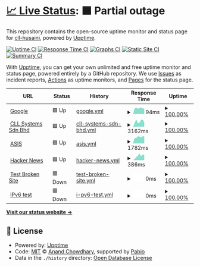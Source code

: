 # [📈 Live Status](https://cll-husaini.github.io/poc-uptime): <!--live status--> **🟧 Partial outage**

This repository contains the open-source uptime monitor and status page for [cll-husaini](https://cll-husaini.github.io/poc-uptime), powered by [Upptime](https://github.com/upptime/upptime).

[![Uptime CI](https://github.com/cll-husaini/poc-uptime/workflows/Uptime%20CI/badge.svg)](https://github.com/cll-husaini/poc-uptime/actions?query=workflow%3A%22Uptime+CI%22)
[![Response Time CI](https://github.com/cll-husaini/poc-uptime/workflows/Response%20Time%20CI/badge.svg)](https://github.com/cll-husaini/poc-uptime/actions?query=workflow%3A%22Response+Time+CI%22)
[![Graphs CI](https://github.com/cll-husaini/poc-uptime/workflows/Graphs%20CI/badge.svg)](https://github.com/cll-husaini/poc-uptime/actions?query=workflow%3A%22Graphs+CI%22)
[![Static Site CI](https://github.com/cll-husaini/poc-uptime/workflows/Static%20Site%20CI/badge.svg)](https://github.com/cll-husaini/poc-uptime/actions?query=workflow%3A%22Static+Site+CI%22)
[![Summary CI](https://github.com/cll-husaini/poc-uptime/workflows/Summary%20CI/badge.svg)](https://github.com/cll-husaini/poc-uptime/actions?query=workflow%3A%22Summary+CI%22)

With [Upptime](https://upptime.js.org), you can get your own unlimited and free uptime monitor and status page, powered entirely by a GitHub repository. We use [Issues](https://github.com/cll-husaini/poc-uptime/issues) as incident reports, [Actions](https://github.com/cll-husaini/poc-uptime/actions) as uptime monitors, and [Pages](https://cll-husaini.github.io/poc-uptime) for the status page.

<!--start: status pages-->
<!-- This summary is generated by Upptime (https://github.com/upptime/upptime) -->
<!-- Do not edit this manually, your changes will be overwritten -->
<!-- prettier-ignore -->
| URL | Status | History | Response Time | Uptime |
| --- | ------ | ------- | ------------- | ------ |
| <img alt="" src="https://icons.duckduckgo.com/ip3/www.google.com.ico" height="13"> [Google](https://www.google.com) | 🟩 Up | [google.yml](https://github.com/cll-husaini/poc-uptime/commits/HEAD/history/google.yml) | <details><summary><img alt="Response time graph" src="./graphs/google/response-time-week.png" height="20"> 94ms</summary><br><a href="https://cll-husaini.github.io/poc-uptime/history/google"><img alt="Response time 93" src="https://img.shields.io/endpoint?url=https%3A%2F%2Fraw.githubusercontent.com%2Fcll-husaini%2Fpoc-uptime%2FHEAD%2Fapi%2Fgoogle%2Fresponse-time.json"></a><br><a href="https://cll-husaini.github.io/poc-uptime/history/google"><img alt="24-hour response time 88" src="https://img.shields.io/endpoint?url=https%3A%2F%2Fraw.githubusercontent.com%2Fcll-husaini%2Fpoc-uptime%2FHEAD%2Fapi%2Fgoogle%2Fresponse-time-day.json"></a><br><a href="https://cll-husaini.github.io/poc-uptime/history/google"><img alt="7-day response time 94" src="https://img.shields.io/endpoint?url=https%3A%2F%2Fraw.githubusercontent.com%2Fcll-husaini%2Fpoc-uptime%2FHEAD%2Fapi%2Fgoogle%2Fresponse-time-week.json"></a><br><a href="https://cll-husaini.github.io/poc-uptime/history/google"><img alt="30-day response time 94" src="https://img.shields.io/endpoint?url=https%3A%2F%2Fraw.githubusercontent.com%2Fcll-husaini%2Fpoc-uptime%2FHEAD%2Fapi%2Fgoogle%2Fresponse-time-month.json"></a><br><a href="https://cll-husaini.github.io/poc-uptime/history/google"><img alt="1-year response time 93" src="https://img.shields.io/endpoint?url=https%3A%2F%2Fraw.githubusercontent.com%2Fcll-husaini%2Fpoc-uptime%2FHEAD%2Fapi%2Fgoogle%2Fresponse-time-year.json"></a></details> | <details><summary><a href="https://cll-husaini.github.io/poc-uptime/history/google">100.00%</a></summary><a href="https://cll-husaini.github.io/poc-uptime/history/google"><img alt="All-time uptime 100.00%" src="https://img.shields.io/endpoint?url=https%3A%2F%2Fraw.githubusercontent.com%2Fcll-husaini%2Fpoc-uptime%2FHEAD%2Fapi%2Fgoogle%2Fuptime.json"></a><br><a href="https://cll-husaini.github.io/poc-uptime/history/google"><img alt="24-hour uptime 100.00%" src="https://img.shields.io/endpoint?url=https%3A%2F%2Fraw.githubusercontent.com%2Fcll-husaini%2Fpoc-uptime%2FHEAD%2Fapi%2Fgoogle%2Fuptime-day.json"></a><br><a href="https://cll-husaini.github.io/poc-uptime/history/google"><img alt="7-day uptime 100.00%" src="https://img.shields.io/endpoint?url=https%3A%2F%2Fraw.githubusercontent.com%2Fcll-husaini%2Fpoc-uptime%2FHEAD%2Fapi%2Fgoogle%2Fuptime-week.json"></a><br><a href="https://cll-husaini.github.io/poc-uptime/history/google"><img alt="30-day uptime 100.00%" src="https://img.shields.io/endpoint?url=https%3A%2F%2Fraw.githubusercontent.com%2Fcll-husaini%2Fpoc-uptime%2FHEAD%2Fapi%2Fgoogle%2Fuptime-month.json"></a><br><a href="https://cll-husaini.github.io/poc-uptime/history/google"><img alt="1-year uptime 100.00%" src="https://img.shields.io/endpoint?url=https%3A%2F%2Fraw.githubusercontent.com%2Fcll-husaini%2Fpoc-uptime%2FHEAD%2Fapi%2Fgoogle%2Fuptime-year.json"></a></details>
| <img alt="" src="https://icons.duckduckgo.com/ip3/cllsystems.com.ico" height="13"> [CLL Systems Sdn Bhd](https://cllsystems.com) | 🟩 Up | [cll-systems-sdn-bhd.yml](https://github.com/cll-husaini/poc-uptime/commits/HEAD/history/cll-systems-sdn-bhd.yml) | <details><summary><img alt="Response time graph" src="./graphs/cll-systems-sdn-bhd/response-time-week.png" height="20"> 3162ms</summary><br><a href="https://cll-husaini.github.io/poc-uptime/history/cll-systems-sdn-bhd"><img alt="Response time 3875" src="https://img.shields.io/endpoint?url=https%3A%2F%2Fraw.githubusercontent.com%2Fcll-husaini%2Fpoc-uptime%2FHEAD%2Fapi%2Fcll-systems-sdn-bhd%2Fresponse-time.json"></a><br><a href="https://cll-husaini.github.io/poc-uptime/history/cll-systems-sdn-bhd"><img alt="24-hour response time 2771" src="https://img.shields.io/endpoint?url=https%3A%2F%2Fraw.githubusercontent.com%2Fcll-husaini%2Fpoc-uptime%2FHEAD%2Fapi%2Fcll-systems-sdn-bhd%2Fresponse-time-day.json"></a><br><a href="https://cll-husaini.github.io/poc-uptime/history/cll-systems-sdn-bhd"><img alt="7-day response time 3162" src="https://img.shields.io/endpoint?url=https%3A%2F%2Fraw.githubusercontent.com%2Fcll-husaini%2Fpoc-uptime%2FHEAD%2Fapi%2Fcll-systems-sdn-bhd%2Fresponse-time-week.json"></a><br><a href="https://cll-husaini.github.io/poc-uptime/history/cll-systems-sdn-bhd"><img alt="30-day response time 4289" src="https://img.shields.io/endpoint?url=https%3A%2F%2Fraw.githubusercontent.com%2Fcll-husaini%2Fpoc-uptime%2FHEAD%2Fapi%2Fcll-systems-sdn-bhd%2Fresponse-time-month.json"></a><br><a href="https://cll-husaini.github.io/poc-uptime/history/cll-systems-sdn-bhd"><img alt="1-year response time 3875" src="https://img.shields.io/endpoint?url=https%3A%2F%2Fraw.githubusercontent.com%2Fcll-husaini%2Fpoc-uptime%2FHEAD%2Fapi%2Fcll-systems-sdn-bhd%2Fresponse-time-year.json"></a></details> | <details><summary><a href="https://cll-husaini.github.io/poc-uptime/history/cll-systems-sdn-bhd">100.00%</a></summary><a href="https://cll-husaini.github.io/poc-uptime/history/cll-systems-sdn-bhd"><img alt="All-time uptime 99.85%" src="https://img.shields.io/endpoint?url=https%3A%2F%2Fraw.githubusercontent.com%2Fcll-husaini%2Fpoc-uptime%2FHEAD%2Fapi%2Fcll-systems-sdn-bhd%2Fuptime.json"></a><br><a href="https://cll-husaini.github.io/poc-uptime/history/cll-systems-sdn-bhd"><img alt="24-hour uptime 100.00%" src="https://img.shields.io/endpoint?url=https%3A%2F%2Fraw.githubusercontent.com%2Fcll-husaini%2Fpoc-uptime%2FHEAD%2Fapi%2Fcll-systems-sdn-bhd%2Fuptime-day.json"></a><br><a href="https://cll-husaini.github.io/poc-uptime/history/cll-systems-sdn-bhd"><img alt="7-day uptime 100.00%" src="https://img.shields.io/endpoint?url=https%3A%2F%2Fraw.githubusercontent.com%2Fcll-husaini%2Fpoc-uptime%2FHEAD%2Fapi%2Fcll-systems-sdn-bhd%2Fuptime-week.json"></a><br><a href="https://cll-husaini.github.io/poc-uptime/history/cll-systems-sdn-bhd"><img alt="30-day uptime 99.74%" src="https://img.shields.io/endpoint?url=https%3A%2F%2Fraw.githubusercontent.com%2Fcll-husaini%2Fpoc-uptime%2FHEAD%2Fapi%2Fcll-systems-sdn-bhd%2Fuptime-month.json"></a><br><a href="https://cll-husaini.github.io/poc-uptime/history/cll-systems-sdn-bhd"><img alt="1-year uptime 99.85%" src="https://img.shields.io/endpoint?url=https%3A%2F%2Fraw.githubusercontent.com%2Fcll-husaini%2Fpoc-uptime%2FHEAD%2Fapi%2Fcll-systems-sdn-bhd%2Fuptime-year.json"></a></details>
| <img alt="" src="https://icons.duckduckgo.com/ip3/asis.moh.gov.my.ico" height="13"> [ASIS](https://asis.moh.gov.my) | 🟩 Up | [asis.yml](https://github.com/cll-husaini/poc-uptime/commits/HEAD/history/asis.yml) | <details><summary><img alt="Response time graph" src="./graphs/asis/response-time-week.png" height="20"> 1782ms</summary><br><a href="https://cll-husaini.github.io/poc-uptime/history/asis"><img alt="Response time 1647" src="https://img.shields.io/endpoint?url=https%3A%2F%2Fraw.githubusercontent.com%2Fcll-husaini%2Fpoc-uptime%2FHEAD%2Fapi%2Fasis%2Fresponse-time.json"></a><br><a href="https://cll-husaini.github.io/poc-uptime/history/asis"><img alt="24-hour response time 1871" src="https://img.shields.io/endpoint?url=https%3A%2F%2Fraw.githubusercontent.com%2Fcll-husaini%2Fpoc-uptime%2FHEAD%2Fapi%2Fasis%2Fresponse-time-day.json"></a><br><a href="https://cll-husaini.github.io/poc-uptime/history/asis"><img alt="7-day response time 1782" src="https://img.shields.io/endpoint?url=https%3A%2F%2Fraw.githubusercontent.com%2Fcll-husaini%2Fpoc-uptime%2FHEAD%2Fapi%2Fasis%2Fresponse-time-week.json"></a><br><a href="https://cll-husaini.github.io/poc-uptime/history/asis"><img alt="30-day response time 1615" src="https://img.shields.io/endpoint?url=https%3A%2F%2Fraw.githubusercontent.com%2Fcll-husaini%2Fpoc-uptime%2FHEAD%2Fapi%2Fasis%2Fresponse-time-month.json"></a><br><a href="https://cll-husaini.github.io/poc-uptime/history/asis"><img alt="1-year response time 1647" src="https://img.shields.io/endpoint?url=https%3A%2F%2Fraw.githubusercontent.com%2Fcll-husaini%2Fpoc-uptime%2FHEAD%2Fapi%2Fasis%2Fresponse-time-year.json"></a></details> | <details><summary><a href="https://cll-husaini.github.io/poc-uptime/history/asis">100.00%</a></summary><a href="https://cll-husaini.github.io/poc-uptime/history/asis"><img alt="All-time uptime 99.91%" src="https://img.shields.io/endpoint?url=https%3A%2F%2Fraw.githubusercontent.com%2Fcll-husaini%2Fpoc-uptime%2FHEAD%2Fapi%2Fasis%2Fuptime.json"></a><br><a href="https://cll-husaini.github.io/poc-uptime/history/asis"><img alt="24-hour uptime 100.00%" src="https://img.shields.io/endpoint?url=https%3A%2F%2Fraw.githubusercontent.com%2Fcll-husaini%2Fpoc-uptime%2FHEAD%2Fapi%2Fasis%2Fuptime-day.json"></a><br><a href="https://cll-husaini.github.io/poc-uptime/history/asis"><img alt="7-day uptime 100.00%" src="https://img.shields.io/endpoint?url=https%3A%2F%2Fraw.githubusercontent.com%2Fcll-husaini%2Fpoc-uptime%2FHEAD%2Fapi%2Fasis%2Fuptime-week.json"></a><br><a href="https://cll-husaini.github.io/poc-uptime/history/asis"><img alt="30-day uptime 99.89%" src="https://img.shields.io/endpoint?url=https%3A%2F%2Fraw.githubusercontent.com%2Fcll-husaini%2Fpoc-uptime%2FHEAD%2Fapi%2Fasis%2Fuptime-month.json"></a><br><a href="https://cll-husaini.github.io/poc-uptime/history/asis"><img alt="1-year uptime 99.91%" src="https://img.shields.io/endpoint?url=https%3A%2F%2Fraw.githubusercontent.com%2Fcll-husaini%2Fpoc-uptime%2FHEAD%2Fapi%2Fasis%2Fuptime-year.json"></a></details>
| <img alt="" src="https://icons.duckduckgo.com/ip3/news.ycombinator.com.ico" height="13"> [Hacker News](https://news.ycombinator.com) | 🟩 Up | [hacker-news.yml](https://github.com/cll-husaini/poc-uptime/commits/HEAD/history/hacker-news.yml) | <details><summary><img alt="Response time graph" src="./graphs/hacker-news/response-time-week.png" height="20"> 386ms</summary><br><a href="https://cll-husaini.github.io/poc-uptime/history/hacker-news"><img alt="Response time 324" src="https://img.shields.io/endpoint?url=https%3A%2F%2Fraw.githubusercontent.com%2Fcll-husaini%2Fpoc-uptime%2FHEAD%2Fapi%2Fhacker-news%2Fresponse-time.json"></a><br><a href="https://cll-husaini.github.io/poc-uptime/history/hacker-news"><img alt="24-hour response time 417" src="https://img.shields.io/endpoint?url=https%3A%2F%2Fraw.githubusercontent.com%2Fcll-husaini%2Fpoc-uptime%2FHEAD%2Fapi%2Fhacker-news%2Fresponse-time-day.json"></a><br><a href="https://cll-husaini.github.io/poc-uptime/history/hacker-news"><img alt="7-day response time 386" src="https://img.shields.io/endpoint?url=https%3A%2F%2Fraw.githubusercontent.com%2Fcll-husaini%2Fpoc-uptime%2FHEAD%2Fapi%2Fhacker-news%2Fresponse-time-week.json"></a><br><a href="https://cll-husaini.github.io/poc-uptime/history/hacker-news"><img alt="30-day response time 298" src="https://img.shields.io/endpoint?url=https%3A%2F%2Fraw.githubusercontent.com%2Fcll-husaini%2Fpoc-uptime%2FHEAD%2Fapi%2Fhacker-news%2Fresponse-time-month.json"></a><br><a href="https://cll-husaini.github.io/poc-uptime/history/hacker-news"><img alt="1-year response time 324" src="https://img.shields.io/endpoint?url=https%3A%2F%2Fraw.githubusercontent.com%2Fcll-husaini%2Fpoc-uptime%2FHEAD%2Fapi%2Fhacker-news%2Fresponse-time-year.json"></a></details> | <details><summary><a href="https://cll-husaini.github.io/poc-uptime/history/hacker-news">100.00%</a></summary><a href="https://cll-husaini.github.io/poc-uptime/history/hacker-news"><img alt="All-time uptime 100.00%" src="https://img.shields.io/endpoint?url=https%3A%2F%2Fraw.githubusercontent.com%2Fcll-husaini%2Fpoc-uptime%2FHEAD%2Fapi%2Fhacker-news%2Fuptime.json"></a><br><a href="https://cll-husaini.github.io/poc-uptime/history/hacker-news"><img alt="24-hour uptime 100.00%" src="https://img.shields.io/endpoint?url=https%3A%2F%2Fraw.githubusercontent.com%2Fcll-husaini%2Fpoc-uptime%2FHEAD%2Fapi%2Fhacker-news%2Fuptime-day.json"></a><br><a href="https://cll-husaini.github.io/poc-uptime/history/hacker-news"><img alt="7-day uptime 100.00%" src="https://img.shields.io/endpoint?url=https%3A%2F%2Fraw.githubusercontent.com%2Fcll-husaini%2Fpoc-uptime%2FHEAD%2Fapi%2Fhacker-news%2Fuptime-week.json"></a><br><a href="https://cll-husaini.github.io/poc-uptime/history/hacker-news"><img alt="30-day uptime 100.00%" src="https://img.shields.io/endpoint?url=https%3A%2F%2Fraw.githubusercontent.com%2Fcll-husaini%2Fpoc-uptime%2FHEAD%2Fapi%2Fhacker-news%2Fuptime-month.json"></a><br><a href="https://cll-husaini.github.io/poc-uptime/history/hacker-news"><img alt="1-year uptime 100.00%" src="https://img.shields.io/endpoint?url=https%3A%2F%2Fraw.githubusercontent.com%2Fcll-husaini%2Fpoc-uptime%2FHEAD%2Fapi%2Fhacker-news%2Fuptime-year.json"></a></details>
| <img alt="" src="https://icons.duckduckgo.com/ip3/thissitedoesnotexist.koj.co.ico" height="13"> [Test Broken Site](https://thissitedoesnotexist.koj.co) | 🟥 Down | [test-broken-site.yml](https://github.com/cll-husaini/poc-uptime/commits/HEAD/history/test-broken-site.yml) | <details><summary><img alt="Response time graph" src="./graphs/test-broken-site/response-time-week.png" height="20"> 0ms</summary><br><a href="https://cll-husaini.github.io/poc-uptime/history/test-broken-site"><img alt="Response time 0" src="https://img.shields.io/endpoint?url=https%3A%2F%2Fraw.githubusercontent.com%2Fcll-husaini%2Fpoc-uptime%2FHEAD%2Fapi%2Ftest-broken-site%2Fresponse-time.json"></a><br><a href="https://cll-husaini.github.io/poc-uptime/history/test-broken-site"><img alt="24-hour response time 0" src="https://img.shields.io/endpoint?url=https%3A%2F%2Fraw.githubusercontent.com%2Fcll-husaini%2Fpoc-uptime%2FHEAD%2Fapi%2Ftest-broken-site%2Fresponse-time-day.json"></a><br><a href="https://cll-husaini.github.io/poc-uptime/history/test-broken-site"><img alt="7-day response time 0" src="https://img.shields.io/endpoint?url=https%3A%2F%2Fraw.githubusercontent.com%2Fcll-husaini%2Fpoc-uptime%2FHEAD%2Fapi%2Ftest-broken-site%2Fresponse-time-week.json"></a><br><a href="https://cll-husaini.github.io/poc-uptime/history/test-broken-site"><img alt="30-day response time 0" src="https://img.shields.io/endpoint?url=https%3A%2F%2Fraw.githubusercontent.com%2Fcll-husaini%2Fpoc-uptime%2FHEAD%2Fapi%2Ftest-broken-site%2Fresponse-time-month.json"></a><br><a href="https://cll-husaini.github.io/poc-uptime/history/test-broken-site"><img alt="1-year response time 0" src="https://img.shields.io/endpoint?url=https%3A%2F%2Fraw.githubusercontent.com%2Fcll-husaini%2Fpoc-uptime%2FHEAD%2Fapi%2Ftest-broken-site%2Fresponse-time-year.json"></a></details> | <details><summary><a href="https://cll-husaini.github.io/poc-uptime/history/test-broken-site">100.00%</a></summary><a href="https://cll-husaini.github.io/poc-uptime/history/test-broken-site"><img alt="All-time uptime 100.00%" src="https://img.shields.io/endpoint?url=https%3A%2F%2Fraw.githubusercontent.com%2Fcll-husaini%2Fpoc-uptime%2FHEAD%2Fapi%2Ftest-broken-site%2Fuptime.json"></a><br><a href="https://cll-husaini.github.io/poc-uptime/history/test-broken-site"><img alt="24-hour uptime 100.00%" src="https://img.shields.io/endpoint?url=https%3A%2F%2Fraw.githubusercontent.com%2Fcll-husaini%2Fpoc-uptime%2FHEAD%2Fapi%2Ftest-broken-site%2Fuptime-day.json"></a><br><a href="https://cll-husaini.github.io/poc-uptime/history/test-broken-site"><img alt="7-day uptime 100.00%" src="https://img.shields.io/endpoint?url=https%3A%2F%2Fraw.githubusercontent.com%2Fcll-husaini%2Fpoc-uptime%2FHEAD%2Fapi%2Ftest-broken-site%2Fuptime-week.json"></a><br><a href="https://cll-husaini.github.io/poc-uptime/history/test-broken-site"><img alt="30-day uptime 100.00%" src="https://img.shields.io/endpoint?url=https%3A%2F%2Fraw.githubusercontent.com%2Fcll-husaini%2Fpoc-uptime%2FHEAD%2Fapi%2Ftest-broken-site%2Fuptime-month.json"></a><br><a href="https://cll-husaini.github.io/poc-uptime/history/test-broken-site"><img alt="1-year uptime 100.00%" src="https://img.shields.io/endpoint?url=https%3A%2F%2Fraw.githubusercontent.com%2Fcll-husaini%2Fpoc-uptime%2FHEAD%2Fapi%2Ftest-broken-site%2Fuptime-year.json"></a></details>
| <img alt="" src="https://icons.duckduckgo.com/ip3/null.ico" height="13"> [IPv6 test](forwardemail.net) | 🟥 Down | [i-pv6-test.yml](https://github.com/cll-husaini/poc-uptime/commits/HEAD/history/i-pv6-test.yml) | <details><summary><img alt="Response time graph" src="./graphs/i-pv6-test/response-time-week.png" height="20"> 0ms</summary><br><a href="https://cll-husaini.github.io/poc-uptime/history/i-pv6-test"><img alt="Response time 0" src="https://img.shields.io/endpoint?url=https%3A%2F%2Fraw.githubusercontent.com%2Fcll-husaini%2Fpoc-uptime%2FHEAD%2Fapi%2Fi-pv6-test%2Fresponse-time.json"></a><br><a href="https://cll-husaini.github.io/poc-uptime/history/i-pv6-test"><img alt="24-hour response time 0" src="https://img.shields.io/endpoint?url=https%3A%2F%2Fraw.githubusercontent.com%2Fcll-husaini%2Fpoc-uptime%2FHEAD%2Fapi%2Fi-pv6-test%2Fresponse-time-day.json"></a><br><a href="https://cll-husaini.github.io/poc-uptime/history/i-pv6-test"><img alt="7-day response time 0" src="https://img.shields.io/endpoint?url=https%3A%2F%2Fraw.githubusercontent.com%2Fcll-husaini%2Fpoc-uptime%2FHEAD%2Fapi%2Fi-pv6-test%2Fresponse-time-week.json"></a><br><a href="https://cll-husaini.github.io/poc-uptime/history/i-pv6-test"><img alt="30-day response time 0" src="https://img.shields.io/endpoint?url=https%3A%2F%2Fraw.githubusercontent.com%2Fcll-husaini%2Fpoc-uptime%2FHEAD%2Fapi%2Fi-pv6-test%2Fresponse-time-month.json"></a><br><a href="https://cll-husaini.github.io/poc-uptime/history/i-pv6-test"><img alt="1-year response time 0" src="https://img.shields.io/endpoint?url=https%3A%2F%2Fraw.githubusercontent.com%2Fcll-husaini%2Fpoc-uptime%2FHEAD%2Fapi%2Fi-pv6-test%2Fresponse-time-year.json"></a></details> | <details><summary><a href="https://cll-husaini.github.io/poc-uptime/history/i-pv6-test">100.00%</a></summary><a href="https://cll-husaini.github.io/poc-uptime/history/i-pv6-test"><img alt="All-time uptime 100.00%" src="https://img.shields.io/endpoint?url=https%3A%2F%2Fraw.githubusercontent.com%2Fcll-husaini%2Fpoc-uptime%2FHEAD%2Fapi%2Fi-pv6-test%2Fuptime.json"></a><br><a href="https://cll-husaini.github.io/poc-uptime/history/i-pv6-test"><img alt="24-hour uptime 100.00%" src="https://img.shields.io/endpoint?url=https%3A%2F%2Fraw.githubusercontent.com%2Fcll-husaini%2Fpoc-uptime%2FHEAD%2Fapi%2Fi-pv6-test%2Fuptime-day.json"></a><br><a href="https://cll-husaini.github.io/poc-uptime/history/i-pv6-test"><img alt="7-day uptime 100.00%" src="https://img.shields.io/endpoint?url=https%3A%2F%2Fraw.githubusercontent.com%2Fcll-husaini%2Fpoc-uptime%2FHEAD%2Fapi%2Fi-pv6-test%2Fuptime-week.json"></a><br><a href="https://cll-husaini.github.io/poc-uptime/history/i-pv6-test"><img alt="30-day uptime 100.00%" src="https://img.shields.io/endpoint?url=https%3A%2F%2Fraw.githubusercontent.com%2Fcll-husaini%2Fpoc-uptime%2FHEAD%2Fapi%2Fi-pv6-test%2Fuptime-month.json"></a><br><a href="https://cll-husaini.github.io/poc-uptime/history/i-pv6-test"><img alt="1-year uptime 100.00%" src="https://img.shields.io/endpoint?url=https%3A%2F%2Fraw.githubusercontent.com%2Fcll-husaini%2Fpoc-uptime%2FHEAD%2Fapi%2Fi-pv6-test%2Fuptime-year.json"></a></details>

<!--end: status pages-->

[**Visit our status website →**](https://cll-husaini.github.io/poc-uptime)

## 📄 License

- Powered by: [Upptime](https://github.com/upptime/upptime)
- Code: [MIT](./LICENSE) © [Anand Chowdhary](https://anandchowdhary.com), supported by [Pabio](https://pabio.com)
- Data in the `./history` directory: [Open Database License](https://opendatacommons.org/licenses/odbl/1-0/)
